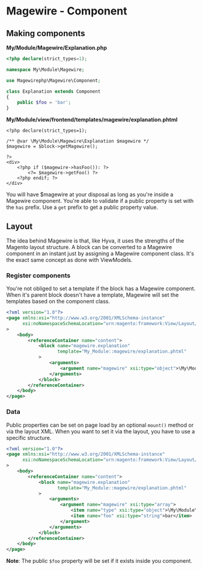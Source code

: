 # Magewire - Component

## Making components
**My/Module/Magewire/Explanation.php**
```php
<?php declare(strict_types=1);

namespace My\Module\Magewire;

use Magewirephp\Magewire\Component;

class Explanation extends Component
{
    public $foo = 'bar';
}
```

**My/Module/view/frontend/templates/magewire/explanation.phtml**
```phtml
<?php declare(strict_types=1);

/** @var \My\Module\Magewire\Explanation $magewire */
$magewire = $block->getMagewire();

?>
<div>
    <?php if ($magewire->hasFoo()): ?>
        <?= $magewire->getFoo() ?>
    <?php endif; ?>
</div>
```
You will have $magewire at your disposal as long as you're inside a Magewire component. You're able to validate if a public property is set with the ```has``` prefix. Use a ```get``` prefix to get a public property value.

## Layout
The idea behind Magewire is that, like Hyva, it uses the strengths of the Magento layout structure. A block can be converted to a Magewire component in an instant just by assigning a Magewire component class. It's the exact same concept as done with ViewModels.

### Register components
You're not obliged to set a template if the block has a Magewire component. When it's parent block doesn't have a template, Magewire will set the templates based on the component class.

```xml
<?xml version="1.0"?>
<page xmlns:xsi="http://www.w3.org/2001/XMLSchema-instance"
      xsi:noNamespaceSchemaLocation="urn:magento:framework:View/Layout/etc/page_configuration.xsd"
>
    <body>
        <referenceContainer name="content">
            <block name="magewire.explanation"
                   template="My_Module::magewire/explanation.phtml"
            >
                <arguments>
                    <argument name="magewire" xsi:type="object">\My\Module\Magewire\Explanation</argument>
                </arguments>
            </block>
        </referenceContainer>
    </body>
</page>
```

### Data
Public properties can be set on page load by an optional ```mount()``` method or via the layout XML. When you want to set it via the layout, you have to use a specific structure.

```xml
<?xml version="1.0"?>
<page xmlns:xsi="http://www.w3.org/2001/XMLSchema-instance"
      xsi:noNamespaceSchemaLocation="urn:magento:framework:View/Layout/etc/page_configuration.xsd"
>
    <body>
        <referenceContainer name="content">
            <block name="magewire.explanation"
                   template="My_Module::magewire/explanation.phtml"
            >
                <arguments>
                    <argument name="magewire" xsi:type="array">
                        <item name="type" xsi:type="object">\My\Module\Magewire\Explanation</item>
                        <item name="foo" xsi:type="string">bar</item>
                    </argument>
                </arguments>
            </block>
        </referenceContainer>
    </body>
</page>
```
**Note**: The public ```$foo``` property will be set if it exists inside you component.
